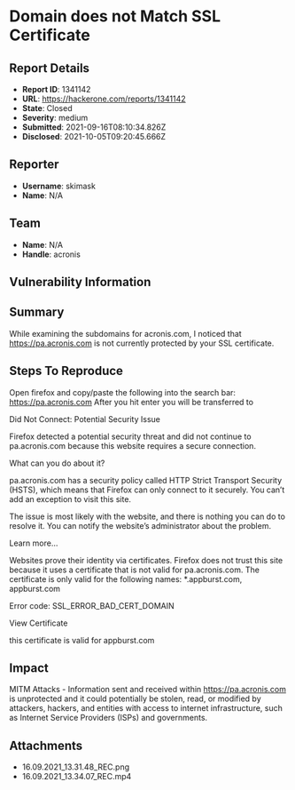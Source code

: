 # Domain does not Match SSL Certificate

## Report Details
- **Report ID**: 1341142
- **URL**: https://hackerone.com/reports/1341142
- **State**: Closed
- **Severity**: medium
- **Submitted**: 2021-09-16T08:10:34.826Z
- **Disclosed**: 2021-10-05T09:20:45.666Z

## Reporter
- **Username**: skimask
- **Name**: N/A

## Team
- **Name**: N/A
- **Handle**: acronis

## Vulnerability Information
## Summary
While examining the subdomains  for acronis.com, I noticed that https://pa.acronis.com is not currently protected by your SSL certificate.

## Steps To Reproduce
Open firefox and copy/paste the following into the search bar: https://pa.acronis.com
After you hit enter you will be transferred to 

Did Not Connect: Potential Security Issue

Firefox detected a potential security threat and did not continue to pa.acronis.com because this website requires a secure connection.

What can you do about it?

pa.acronis.com has a security policy called HTTP Strict Transport Security (HSTS), which means that Firefox can only connect to it securely. You can’t add an exception to visit this site.

The issue is most likely with the website, and there is nothing you can do to resolve it. You can notify the website’s administrator about the problem.

Learn more…

Websites prove their identity via certificates. Firefox does not trust this site because it uses a certificate that is not valid for pa.acronis.com. The certificate is only valid for the following names: *.appburst.com, appburst.com
 
Error code: SSL_ERROR_BAD_CERT_DOMAIN
 
View Certificate


  
this certificate is valid for appburst.com

## Impact

MITM Attacks - Information sent and received within https://pa.acronis.com is unprotected and it could potentially be stolen, read, or modified by attackers, hackers, and entities with access to internet infrastructure, such as Internet Service Providers (ISPs) and governments.

## Attachments
- 16.09.2021_13.31.48_REC.png
- 16.09.2021_13.34.07_REC.mp4
